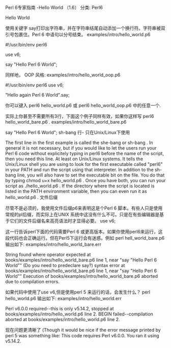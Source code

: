 Perl 6专家指南 -Hello World （1.6）
分类: Perl6

Hello World




使用关键字 say打印出字符串，并在字符串结尾自动添加一个换行符。字符串被双引号包裹住。Perl 6 中语句以分号结束。
examples/intro/hello_world.p6

#!/usr/bin/env perl6

use v6;

say "Hello Perl 6 World";

同样地， OOP 风格: examples/intro/hello_world_oop.p6

#!/usr/bin/env perl6
use v6;

"Hello again Perl 6 World".say;



你可以键入  perl6 hello_world.p6   或  perl6 hello_world_oop.p6 中的任意一个.

实际上你甚至不需要所有3行，下面这个例子同样有效，如果你这样写  perl6 hello_world_bare.p6 . examples/intro/hello_world_bare.p6

say "Hello Perl 6 World";
 sh-bang 行- 只在Unix/Linux下使用

The first line in the first example is called the  she-bang   or  sh-bang . In general it is not necessary, but if you would like to let the users run your Perl 6 code without explicitely typing in perl6 before the name of the script, then you need this line. At least on Unix/Linux systems. It tells the Unix/Linux shell you are using to look for the first executable called "perl6" in your  PATH   and run the script using that interpreter. In addition to the sh-bang line, you will also have to set the executable bit on the file. You do that by typing  chmod u+x hello_world.p6 . Once you have both, you can run your script as  ./hello_world.p6 . If the directory where the script is located is listed in the  PATH   environment variable, then you can even run it as  hello_world.p6 . 文件后缀

尽管不是必须的，我使用文件后缀p6来表明这是个Perl 6 脚本。有些人只是使用常规的pl后缀，而实际上在UNIX 系统中这没有什么不可。只是在有些编辑器是基于它们的文件后缀名来高亮语法时才显得必要。 use v6;

这一行告诉perl下面的代码需要Perl 6 或更高版本。如果你使用perl6来运行，这段代码也会正确运行。但在Perl5下运行会有迷惑。例如 perl hell_world_bare.p6   输出如下: examples/intro/hello_world_bare.err


String found where operator expected at books/examples/intro/hello_world_bare.p6 line 1, near "say "Hello Perl 6 World""
        (Do you need to predeclare say?)
syntax error at books/examples/intro/hello_world_bare.p6 line 1, near "say "Hello Perl 6 World""
Execution of books/examples/intro/hello_world_bare.p6 aborted due to compilation errors.


如果代码中使用了use v6,但是使用perl 5 来运行的话，会发生什么？    perl hello_world.p6   输出如下: examples/intro/hello_world.err


Perl v6.0.0 required--this is only v5.14.2, stopped at books/examples/intro/hello_world.p6 line 2.
BEGIN failed--compilation aborted at books/examples/intro/hello_world.p6 line 2.


现在问题更清晰了 (Though it would be nice if the error message printed by perl 5 was something like:  This code requires Perl v6.0.0. You ran it using v5.14.2.